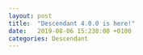 ```yaml
---
layout: post
title:  "Descendant 4.0.0 is here!"
date:   2019-08-06 15:238:00 +0100
categories: Descendant
---
```

